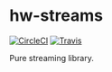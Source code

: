 # hw-streams

[![CircleCI](https://circleci.com/gh/haskell-works/hw-streams/tree/master.svg?style=svg)](https://circleci.com/gh/haskell-works/hw-streams/tree/master)
[![Travis](https://travis-ci.org/haskell-works/hw-streams.svg?branch=master)](https://travis-ci.org/haskell-works/hw-streams)

Pure streaming library.
